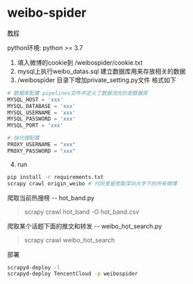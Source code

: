 # weibo-spider

[教程](https://scrapy-cookbook.readthedocs.io/zh_CN/latest/scrapy-01.html)

python环境: python >= 3.7

1. 填入微博的cookie到 /weibospider/cookie.txt
2. mysql上执行weibo_datas.sql 建立数据库用来存放相关的数据
3. /weibospider 目录下增加private_setting.py文件 格式如下
```python
# 数据库配置 pipelines文件中定义了数据流向的是数据库
MYSQL_HOST = 'xxx'
MYSQL_DATABASE = 'xxx'
MYSQL_USERNAME = 'xxx'
MYSQL_PASSWORD = 'xxx'
MYSQL_PORT = 'xxx'

# 快代理配置
PROXY_USERNAME = "xxx"
PROXY_PASSWORD = "xxx"
```

4. run
```bash
pip install -r requirements.txt
scrapy crawl origin_weibo # 代码里是爬取深圳大学下的所有微博
```

爬取当前热搜榜 -- hot_band.py
> scrapy crawl hot_band -O hot_band.csv

爬取某个话题下面的推文和转发 -- weibo_hot_search.py
> scrapy crawl weibo_hot_search


部署
```bash
scrapyd-deploy -l
scrapyd-deploy TencentCloud -p weibospider
```